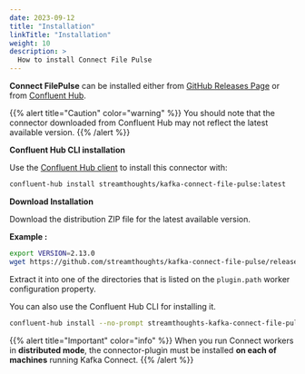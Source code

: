 ```yaml
---
date: 2023-09-12
title: "Installation"
linkTitle: "Installation"
weight: 10
description: >
  How to install Connect File Pulse
---
```



**Connect FilePulse** can be installed either from [GitHub Releases Page](https://github.com/streamthoughts/kafka-connect-file-pulse/releases) or from [Confluent Hub](https://www.confluent.io/hub/streamthoughts/kafka-connect-file-pulse).

{{% alert title="Caution" color="warning" %}}
You should note that the connector downloaded from Confluent Hub may not reflect the latest available version.
{{% /alert %}}

**Confluent Hub CLI installation**

Use the [Confluent Hub client](https://docs.confluent.io/current/confluent-hub/client.html) to install this connector with:

```bash
confluent-hub install streamthoughts/kafka-connect-file-pulse:latest
```

**Download Installation**

Download the distribution ZIP file for the latest available version.

**Example :**

```bash
export VERSION=2.13.0
wget https://github.com/streamthoughts/kafka-connect-file-pulse/releases/download/v$VERSION/streamthoughts-kafka-connect-file-pulse-$VERSION.zip
```

Extract it into one of the directories that is listed on the `plugin.path` worker configuration property.

You can also use the Confluent Hub CLI for installing it.

```bash
confluent-hub install --no-prompt streamthoughts-kafka-connect-file-pulse-$VERSION.zip
```

{{% alert title="Important" color="info" %}}
When you run Connect workers in **distributed mode**, the connector-plugin must be installed **on each of machines** running Kafka Connect.
{{% /alert %}}




